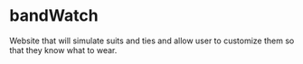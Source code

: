 # bandWatch

Website that will simulate suits and ties and allow user to customize them so that they know what to wear.
